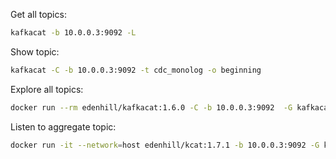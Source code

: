 Get all topics:
```bash
kafkacat -b 10.0.0.3:9092 -L
```

Show topic:
```bash
kafkacat -C -b 10.0.0.3:9092 -t cdc_monolog -o beginning
```

Explore all topics:
```bash
docker run --rm edenhill/kafkacat:1.6.0 -C -b 10.0.0.3:9092  -G kafkacat cdc_monolog article_leads advert_history_hook_events dwh_article_raw dwh_article dwh_article_aggregate
```

Listen to aggregate topic:
```bash
docker run -it --network=host edenhill/kcat:1.7.1 -b 10.0.0.3:9092 -G kafkacat4 dwh_article_aggregate
```